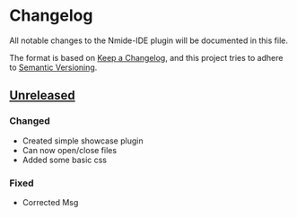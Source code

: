 # Changelog

All notable changes to the Nmide-IDE plugin will be documented in this file.

The format is based on [Keep a Changelog](https://keepachangelog.com/en/1.0.0/),
and this project tries to adhere to [Semantic Versioning](https://semver.org/spec/v2.0.0.html).

## [Unreleased]

### Changed

- Created simple showcase plugin
- Can now open/close files
- Added some basic css

### Fixed

- Corrected Msg

[unreleased]: https://git.app.uib.no/Nils.Fitjar/nmide/compare/v0.1.0..HEAD

<!-- generated by git-cliff -->
